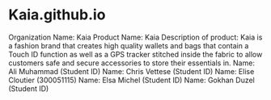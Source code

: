 # Kaia.github.io
Organization Name: Kaia
Product Name: Kaia
Description of product: Kaia is a fashion brand that creates high quality wallets and bags that contain a Touch ID function as well as a GPS tracker stitched inside the fabric to allow customers safe and secure accessories to store their essentials in.
Name: Ali Muhammad (Student ID)
Name: Chris Vettese (Student ID)
Name: Elise Cloutier (300051115)
Name: Elsa Michel (Student ID)
Name: Gokhan Duzel (Student ID)
